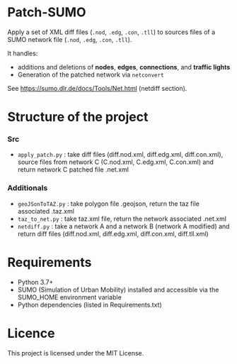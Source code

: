 # Patch-SUMO

Apply a set of XML diff files (`.nod`, `.edg`, `.con`, `.tll`) to sources files of a SUMO network file (`.nod`, `.edg`, `.con`, `.tll`).  

It handles:  
- additions and deletions of **nodes**, **edges**, **connections**, and **traffic lights**  
- Generation of the patched network via `netconvert`  

See https://sumo.dlr.de/docs/Tools/Net.html (netdiff section).  

# Structure of the project

### Src

- `apply_patch.py` : take diff files (diff.nod.xml, diff.edg.xml, diff.con.xml), source files from network C (C.nod.xml, C.edg.xml, C.con.xml) and return network C patched file .net.xml

### Additionals

- `geoJSonToTAZ.py` : take polygon file .geojson, return the taz file associated .taz.xml  
- `taz_to_net.py` : take taz.xml file, return the network associated .net.xml  
- `netdiff.py` : take a network A and a network B (network A modified) and return diff files (diff.nod.xml, diff.edg.xml, diff.con.xml, diff.tll.xml)

# Requirements

- Python 3.7+
- SUMO (Simulation of Urban Mobility) installed and accessible via the SUMO_HOME environment variable
- Python dependencies (listed in Requirements.txt)

# Licence

This project is licensed under the MIT License.



